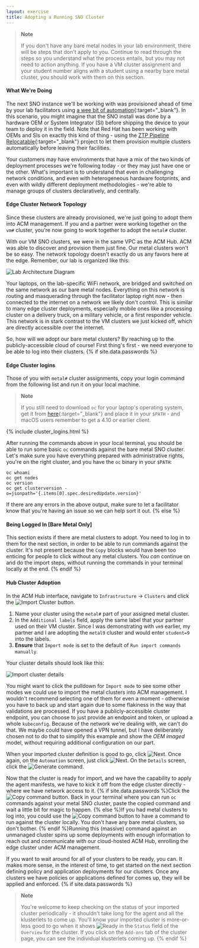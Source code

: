 ```yaml
---
layout: exercise
title: Adopting a Running SNO Cluster
---
```


> **Note**
>
> If you don't have any bare metal nodes in your lab environment, there will be steps that don't apply to you. Continue to read through the steps so you understand what the process entails, but you may not need to action anything. If you have a VM cluster assignment and your student number aligns with a student using a nearby bare metal cluster, you should work with them on this section.

#### What We're Doing

The next SNO instance we'll be working with was provisioned ahead of time by your lab facilitators using [a wee bit of automation](https://github.com/redhat-na-ssa/rhte-edge-lab-sno/blob/main/90-facilitator-laptop/build-isos.sh){:target="_blank"}. In this scenario, you might imagine that the SNO install was done by a hardware OEM or System Integrator (SI) before shipping the device to your team to deploy it in the field. Note that Red Hat has been working with OEMs and SIs on exactly this kind of thing - using the [ZTP Pipeline Relocatable](https://github.com/rh-ecosystem-edge/ztp-pipeline-relocatable){:target="_blank"} project to let them provision multiple clusters automatically before leaving their facilities.

Your customers may have environments that have a mix of the two kinds of deployment processes we're following today - or they may just have one or the other. What's important is to understand that even in challenging network conditions, and even with heterogeneous hardware footprints, and even with wildly different deployment methodologies - we're able to manage groups of clusters declaratively, and centrally.

#### Edge Cluster Network Topology

Since these clusters are already provisioned, we're just going to adopt them into ACM management. If you and a partner were working together on the `vm#` cluster, you're now going to work together to adopt the `metal#` cluster.

With our VM SNO clusters, we were in the same VPC as the ACM Hub. ACM was able to discover and provision them just fine. Our metal clusters won't be so easy. The network topology doesn't exactly do us any favors here at the edge. Remember, our lab is organized like this:

![Lab Architecture Diagram](/assets/images/lab-diagram.png?style=border&style=centered "Lab Architecture Diagram")

Your laptops, on the lab-specific WiFi network, are bridged and switched on the same network as our bare metal nodes. Everything on this network is routing and masquerading through the facilitator laptop right now - then connected to the internet on a network we likely don't control. This is similar to many edge cluster deployments, especially mobile ones like a processing cluster on a delivery truck, on a military vehicle, or a first responder vehicle. This network is in stark contrast to the VM clusters we just kicked off, which are directly accessible over the internet.

So, how will we adopt our bare metal clusters? By reaching up to the publicly-accessible cloud of course! First thing's first - we need everyone to be able to log into their clusters.
{% if site.data.passwords %}

#### Edge Cluster logins

Those of you with `metal#` cluster assignments, copy your login command from the following list and run it on your local machine.

> **Note**
>
> If you still need to download `oc` for your laptop's operating system, get it from [here](https://mirror.openshift.com/pub/openshift-v4/clients/ocp/stable/){:target="_blank"} and place it in your `$PATH` - and macOS users remember to get a 4.10 or earlier client.

{% include cluster_logins.html %}

After running the commands above in your local terminal, you should be able to run some basic `oc` commands against the bare metal SNO cluster. Let's make sure you have everything prepared with administrative rights, you're on the right cluster, and you have the `oc` binary in your `$PATH`:

```shell
oc whoami
oc get nodes
oc version
oc get clusterversion -o=jsonpath='{.items[0].spec.desiredUpdate.version}'
```

If there are any errors in the above output, make sure to let a facilitator know that you're having an issue so we can help sort it out.
{% else %}

#### Being Logged In [Bare Metal Only]

This section exists if there are metal clusters to adopt. You need to log in to them for the next section, in order to be able to run commands against the cluster. It's not present because the `Copy` blocks would have been too enticing for people to click without any metal clusters. You _can_ continue on and do the import steps, without running the commands in your terminal locally at the end.
{% endif %}

#### Hub Cluster Adoption

In the ACM Hub interface, navigate to `Infrastructure` -> `Clusters` and click the ![Import Cluster](/assets/images/acm-import-cluster.png?style=small "Import Cluster") button.

1. Name your cluster using the `metal#` part of your assigned metal cluster.
2. In the `Additional labels` field, apply the same label that your partner used on their VM cluster. Since I was demonstrating with `vm9` earlier, my partner and I are adopting the `metal9` cluster and would enter `student=9` into the labels.
3. **Ensure** that `Import mode` is set to the default of `Run import commands manually`.

Your cluster details should look like this:

![Import cluster details](/assets/images/acm-import-cluster-details.png?style=centered&style=border "Import cluster details")

You might want to click the pulldown for `Import mode` to see some other modes we could use to import the metal clusters into ACM management.
I wouldn't recommend selecting one of them for even a moment - otherwise you have to back up and start again due to some flakiness in the way that validations are processed.
If you have a publicly-accessible cluster endpoint, you can choose to just provide an endpoint and token, or upload a whole `kubeconfig`. Because of the network we're dealing with, we can't do that. We maybe could have opened a VPN tunnel, but I have deliberately chosen not to do that to simplify this example and show the *OEM imaged* model, without requiring additional configuration on our part.

When your imported cluster definition is good to go, click ![Next](/assets/images/acm-next.png?style=small "Next"). Once again, on the `Automation` screen, just click ![Next](/assets/images/acm-next.png?style=small "Next"). On the `Details` screen, click the ![Generate command](/assets/images/acm-generate-command.png?style=small "Generate command").

Now that the cluster is ready for import, and we have the capability to apply the agent manifests, we have to kick it off from the edge cluster directly - where we have network access to it. {% if site.data.passwords %}Click the ![Copy command](/assets/images/acm-copy-command.png?style=small "Copy command") button. Back in your terminal where you can run `oc` commands against your metal SNO cluster, paste the copied command and wait a little bit for magic to happen. {% else %}If you had metal clusters to log into, you could use the ![Copy command](/assets/images/acm-copy-command.png?style=small "Copy command") button to have a command to run against the cluster locally. You don't have any bare metal clusters, so don't bother. {% endif %}Running this (massive) command against an unmanaged cluster spins up some deployments with enough information to reach out and communicate with our cloud-hosted ACM Hub, enrolling the edge cluster under ACM management.

If you want to wait around for all of your clusters to be ready, you can. It makes more sense, in the interest of time, to get started on the next section defining policy and application deployments for our clusters. Once any clusters we have policies or applications defined for comes up, they will be applied and enforced.
{% if site.data.passwords %}
> **Note**
>
> You're welcome to keep checking on the status of your imported cluster periodically - it shouldn't take long for the agent and all the klusterlets to come up. You'll know your imported cluster is more-or-less good to go when it shows ![Ready](/assets/images/acm-ready.png?style=small "Ready") in the `Status` field of the `Overview` for the cluster. If you click on the `Add-ons` tab of the cluster page, you can see the individual klusterlets coming up.
{% endif %}
